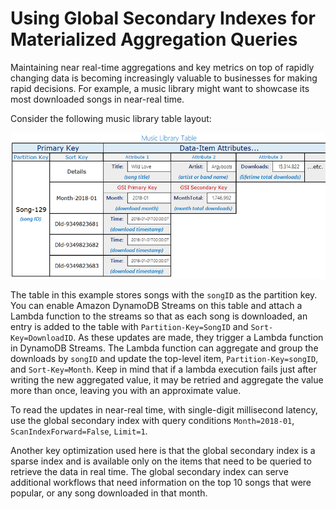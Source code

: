 # Using Global Secondary Indexes for Materialized Aggregation Queries<a name="bp-gsi-aggregation"></a>

Maintaining near real\-time aggregations and key metrics on top of rapidly changing data is becoming increasingly valuable to businesses for making rapid decisions\. For example, a music library might want to showcase its most downloaded songs in near\-real time\. 

Consider the following music library table layout:

![\[Music library table layout example.\]](./images/AggregationQueries.png)

The table in this example stores songs with the `songID` as the partition key\. You can enable Amazon DynamoDB Streams on this table and attach a Lambda function to the streams so that as each song is downloaded, an entry is added to the table with `Partition-Key=SongID` and `Sort-Key=DownloadID`\. As these updates are made, they trigger a Lambda function in DynamoDB Streams\. The Lambda function can aggregate and group the downloads by `songID` and update the top\-level item, `Partition-Key=songID`, and `Sort-Key=Month`\. Keep in mind that if a lambda execution fails just after writing the new aggregated value, it may be retried and aggregate the value more than once, leaving you with an approximate value\.

To read the updates in near\-real time, with single\-digit millisecond latency, use the global secondary index with query conditions `Month=2018-01`, `ScanIndexForward=False`, `Limit=1`\.

Another key optimization used here is that the global secondary index is a sparse index and is available only on the items that need to be queried to retrieve the data in real time\. The global secondary index can serve additional workflows that need information on the top 10 songs that were popular, or any song downloaded in that month\.